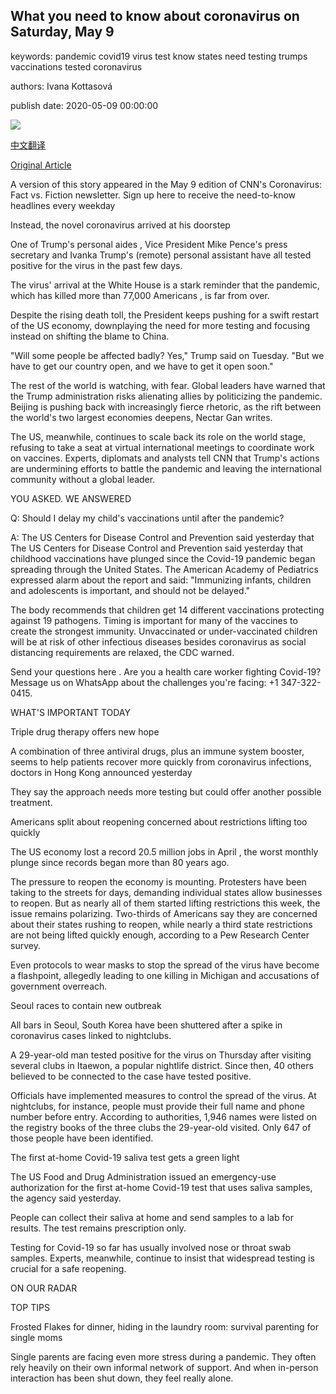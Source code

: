 ## What you need to know about coronavirus on Saturday, May 9

keywords: pandemic covid19 virus test know states need testing trumps vaccinations tested coronavirus

authors: Ivana Kottasová

publish date: 2020-05-09 00:00:00

![](https://cdn.cnn.com/cnnnext/dam/assets/200130165125-corona-virus-cdc-image-super-tease.jpg)

[中文翻译](What%20you%20need%20to%20know%20about%20coronavirus%20on%20Saturday%2C%20May%209_zh.md)

[Original Article](https://edition.cnn.com/2020/05/09/world/coronavirus-newsletter-05-09-20-intl/index.html)

A version of this story appeared in the May 9 edition of CNN's Coronavirus: Fact vs. Fiction newsletter. Sign up here to receive the need-to-know headlines every weekday

Instead, the novel coronavirus arrived at his doorstep

One of Trump's personal aides , Vice President Mike Pence's press secretary and Ivanka Trump's (remote) personal assistant have all tested positive for the virus in the past few days.

The virus' arrival at the White House is a stark reminder that the pandemic, which has killed more than 77,000 Americans , is far from over.

Despite the rising death toll, the President keeps pushing for a swift restart of the US economy, downplaying the need for more testing and focusing instead on shifting the blame to China.

"Will some people be affected badly? Yes," Trump said on Tuesday. "But we have to get our country open, and we have to get it open soon."

The rest of the world is watching, with fear. Global leaders have warned that the Trump administration risks alienating allies by politicizing the pandemic. Beijing is pushing back with increasingly fierce rhetoric, as the rift between the world's two largest economies deepens, Nectar Gan writes.

The US, meanwhile, continues to scale back its role on the world stage, refusing to take a seat at virtual international meetings to coordinate work on vaccines. Experts, diplomats and analysts tell CNN that Trump's actions are undermining efforts to battle the pandemic and leaving the international community without a global leader.

YOU ASKED. WE ANSWERED

Q: Should I delay my child's vaccinations until after the pandemic?

A: The US Centers for Disease Control and Prevention said yesterday that The US Centers for Disease Control and Prevention said yesterday that childhood vaccinations have plunged since the Covid-19 pandemic began spreading through the United States. The American Academy of Pediatrics expressed alarm about the report and said: "Immunizing infants, children and adolescents is important, and should not be delayed."

The body recommends that children get 14 different vaccinations protecting against 19 pathogens. Timing is important for many of the vaccines to create the strongest immunity. Unvaccinated or under-vaccinated children will be at risk of other infectious diseases besides coronavirus as social distancing requirements are relaxed, the CDC warned.

Send your questions here . Are you a health care worker fighting Covid-19? Message us on WhatsApp about the challenges you're facing: +1 347-322-0415.

WHAT'S IMPORTANT TODAY

Triple drug therapy offers new hope

A combination of three antiviral drugs, plus an immune system booster, seems to help patients recover more quickly from coronavirus infections, doctors in Hong Kong announced yesterday

They say the approach needs more testing but could offer another possible treatment.

Americans split about reopening concerned about restrictions lifting too quickly

The US economy lost a record 20.5 million jobs in April , the worst monthly plunge since records began more than 80 years ago.

The pressure to reopen the economy is mounting. Protesters have been taking to the streets for days, demanding individual states allow businesses to reopen. But as nearly all of them started lifting restrictions this week, the issue remains polarizing. Two-thirds of Americans say they are concerned about their states rushing to reopen, while nearly a third state restrictions are not being lifted quickly enough, according to a Pew Research Center survey.

Even protocols to wear masks to stop the spread of the virus have become a flashpoint, allegedly leading to one killing in Michigan and accusations of government overreach.

Seoul races to contain new outbreak

All bars in Seoul, South Korea have been shuttered after a spike in coronavirus cases linked to nightclubs.

A 29-year-old man tested positive for the virus on Thursday after visiting several clubs in Itaewon, a popular nightlife district. Since then, 40 others believed to be connected to the case have tested positive.

Officials have implemented measures to control the spread of the virus. At nightclubs, for instance, people must provide their full name and phone number before entry. According to authorities, 1,946 names were listed on the registry books of the three clubs the 29-year-old visited. Only 647 of those people have been identified.

The first at-home Covid-19 saliva test gets a green light

The US Food and Drug Administration issued an emergency-use authorization for the first at-home Covid-19 test that uses saliva samples, the agency said yesterday.

People can collect their saliva at home and send samples to a lab for results. The test remains prescription only.

Testing for Covid-19 so far has usually involved nose or throat swab samples. Experts, meanwhile, continue to insist that widespread testing is crucial for a safe reopening.

ON OUR RADAR

TOP TIPS

Frosted Flakes for dinner, hiding in the laundry room: survival parenting for single moms

Single parents are facing even more stress during a pandemic. They often rely heavily on their own informal network of support. And when in-person interaction has been shut down, they feel really alone.